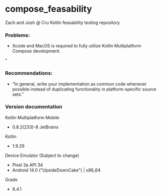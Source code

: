 # compose_feasability
Zach and Josh @ Cru Kotlin feasability testing repository

### Problems:
- Xcode and MacOS is required to fully utilize Kotlin Multiplatform Compose development.

"
### Recommendations:
- "In general, write your implementation as common code whenever possible instead of duplicating functionality in platform-specific source sets."

### Version documentation
Kotlin Multiplatform Mobile
- 0.8.2(233)-8 JetBrains

Kotlin
- 1.9.29

Device Emulator (Subject to change)
- Pixel 3a API 34
- Android 14.0 ("UpsideDownCake") | x86_64

Grade
- 8.4.1
